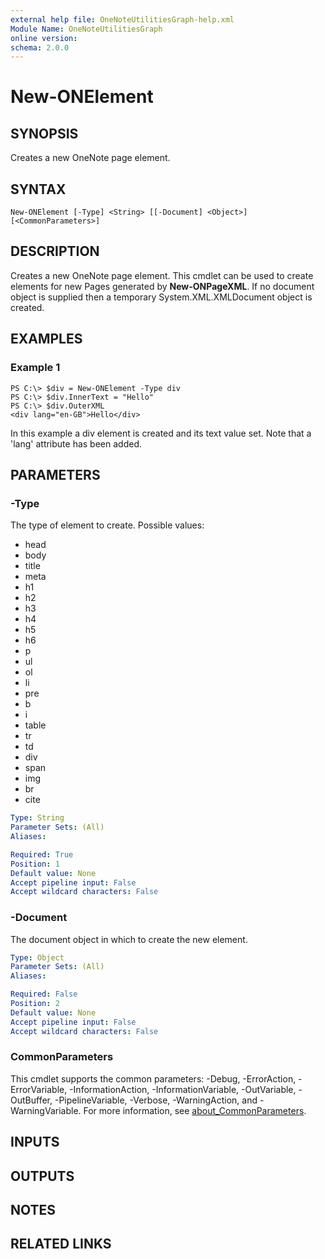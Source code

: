 ```yaml
---
external help file: OneNoteUtilitiesGraph-help.xml
Module Name: OneNoteUtilitiesGraph
online version:
schema: 2.0.0
---
```


# New-ONElement

## SYNOPSIS
Creates a new OneNote page element.

## SYNTAX

```
New-ONElement [-Type] <String> [[-Document] <Object>] [<CommonParameters>]
```

## DESCRIPTION
Creates a new OneNote page element. This cmdlet can be used to create elements for new Pages generated by **New-ONPageXML**.
If no document object is supplied then a temporary System.XML.XMLDocument object is created.

## EXAMPLES

### Example 1
```
PS C:\> $div = New-ONElement -Type div
PS C:\> $div.InnerText = "Hello"
PS C:\> $div.OuterXML
<div lang="en-GB">Hello</div>
```

In this example a div element is created and its text value set. Note that a 'lang' attribute has been added.

## PARAMETERS

### -Type
The type of element to create. Possible values:

- head
- body 
- title
- meta
- h1
- h2
- h3
- h4
- h5
- h6
- p
- ul
- ol
- li
- pre
- b
- i
- table
- tr
- td
- div
- span
- img
- br
- cite

```yaml
Type: String
Parameter Sets: (All)
Aliases:

Required: True
Position: 1
Default value: None
Accept pipeline input: False
Accept wildcard characters: False
```

### -Document
The document object in which to create the new element.

```yaml
Type: Object
Parameter Sets: (All)
Aliases:

Required: False
Position: 2
Default value: None
Accept pipeline input: False
Accept wildcard characters: False
```

### CommonParameters
This cmdlet supports the common parameters: -Debug, -ErrorAction, -ErrorVariable, -InformationAction, -InformationVariable, -OutVariable, -OutBuffer, -PipelineVariable, -Verbose, -WarningAction, and -WarningVariable. For more information, see [about_CommonParameters](http://go.microsoft.com/fwlink/?LinkID=113216).

## INPUTS

## OUTPUTS

## NOTES

## RELATED LINKS

